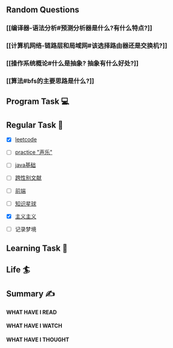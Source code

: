 ## Random Questions
### [[编译器-语法分析#预测分析器是什么?有什么特点?]]

### [[计算机网络-链路层和局域网#该选择路由器还是交换机?]]

### [[操作系统概论#什么是抽象? 抽象有什么好处?]]

### [[算法#bfs的主要思路是什么?]]



## Program Task  💻

## Regular Task  🤡
- [x] [leetcode](https://leetcode.cn/study-plan/algorithms/?progress=tyz0ksg)
- [ ] [practice "声乐"](https://docs.google.com/spreadsheets/d/1F0zsAOoyfBXu63_U2zy0et0Ku1OxZ0DCDKUsEI5Ebjs/edit#gid=1676784532)
- [ ] [java基础](https://javaguide.cn/java/basis/java-basic-questions-01.html#%E5%9F%BA%E7%A1%80%E6%A6%82%E5%BF%B5)
- [ ] [跨性别文献](https://transreads.org/tag/article/)
- [ ] [前端](https://web.qianguyihao.com)
- [ ] [知识星球](http://svip.iocoder.cn/index/index.html)
- [x] [主义主义](https://space.bilibili.com/23191782/channel/seriesdetail?sid=1424248)
- [ ] 记录梦境


## Learning Task 🎯

## Life 🏄

## Summary ✍
####  WHAT HAVE I READ

#### WHAT HAVE I WATCH

#### WHAT HAVE I THOUGHT

